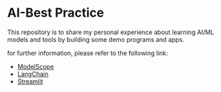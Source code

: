 # AI-Best Practice
This repository is to share my personal experience about learning AI/ML models and tools by building some demo programs and apps.

for further information, please refer to the following link:

- [ModelScope](https://modelscope.cn/home)
- [LangChain](https://python.langchain.com/docs/get_started/introduction)
- [Streamlit](https://streamlit.io/)
